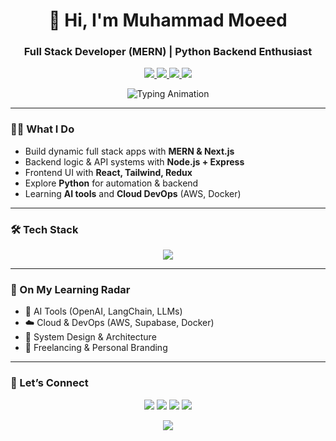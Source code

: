 <h1 align="center">👋 Hi, I'm Muhammad Moeed</h1>
<h3 align="center">Full Stack Developer (MERN) | Python Backend Enthusiast</h3>

<p align="center">
  <a href="https://muhammadmoeed.com" target="_blank">
    <img src="https://img.shields.io/badge/🌐 Portfolio-000000?style=for-the-badge&logo=firefox&logoColor=white" />
  </a>
  <a href="https://github.com/Muhammad-Moeed?tab=repositories" target="_blank">
    <img src="https://img.shields.io/badge/💻 Projects-2C2C2C?style=for-the-badge&logo=github&logoColor=white" />
  </a>
  <a href="mailto:m.moeedq497@gmail.com" target="_blank">
    <img src="https://img.shields.io/badge/📩 Email-D14836?style=for-the-badge&logo=gmail&logoColor=white" />
  </a>
  <a href="https://www.linkedin.com/in/muhammad-moeed-qadri-977568269/" target="_blank">
    <img src="https://img.shields.io/badge/🔗 LinkedIn-0077B5?style=for-the-badge&logo=linkedin&logoColor=white" />
  </a>
</p>


<div align="center">
  <img src="https://readme-typing-svg.demolab.com?font=Fira+Code&weight=600&size=22&pause=1000&color=22D3EE&center=true&vCenter=true&width=500&lines=Full+Stack+Web+Developer;React+%7C+Next.js+%7C+Node.js;Learning+AI+%26+Cloud+Tech;Always+Leveling+Up!" alt="Typing Animation" />
</div>

---

### 🧑‍💻 What I Do

- Build dynamic full stack apps with **MERN & Next.js**
- Backend logic & API systems with **Node.js + Express**
- Frontend UI with **React, Tailwind, Redux**
- Explore **Python** for automation & backend
- Learning **AI tools** and **Cloud DevOps** (AWS, Docker)

---

### 🛠 Tech Stack

<p align="center">
  <img src="https://skillicons.dev/icons?i=react,nextjs,nodejs,express,mongodb,python,typescript,tailwind,firebase,docker,git,vscode&perline=9" />
</p>

---

### 🏁 On My Learning Radar

- 🤖 AI Tools (OpenAI, LangChain, LLMs)
- ☁️ Cloud & DevOps (AWS, Supabase, Docker)
- 🧠 System Design & Architecture
- 💼 Freelancing & Personal Branding

---

### 🤝 Let’s Connect

<p align="center">
  <a href="https://wa.link/u77hxl" target="_blank"><img src="https://img.shields.io/badge/WhatsApp-25D366?style=for-the-badge&logo=whatsapp&logoColor=white" /></a>
  <a href="https://linkedin.com/in/muhammad-moeed-qadri-977568269/" target="_blank"><img src="https://img.shields.io/badge/LinkedIn-0077B5?style=for-the-badge&logo=linkedin&logoColor=white" /></a>
  <a href="mailto:m.moeedq497@gmail.com" target="_blank"><img src="https://img.shields.io/badge/Gmail-D14836?style=for-the-badge&logo=gmail&logoColor=white" /></a>
  <a href="https://muhammadmoeed.com" target="_blank"><img src="https://img.shields.io/badge/Portfolio-%23000000.svg?style=for-the-badge&logo=firefox&logoColor=#FF7139" /></a>
</p>

<p align="center">
  <img src="https://komarev.com/ghpvc/?username=muhammadmoeed&label=PROFILE+VIEWS&color=blue&style=flat" />
</p>
